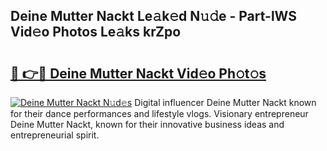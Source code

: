 ## Deine Mutter Nackt Le𝚊k𝚎d N𝚞𝚍e - Part-lWS Vid𝚎o Photos Le𝚊ks krZpo

# <h2><a href="http://fb1tij.evod.top/?m=Deine+Mutter+Nackt">🔗 👉🔴 Deine Mutter Nackt Vid𝚎o Ph𝚘t𝚘s</a></h2>

[![Deine Mutter Nackt N𝚞d𝚎s](https://i.imgur.com/8V9OHl7.gif)](http://fb1tij.evod.top/?m=Deine+Mutter+Nackt)
Digital influencer Deine Mutter Nackt known for their dance performances and lifestyle vlogs. Visionary entrepreneur Deine Mutter Nackt, known for their innovative business ideas and entrepreneurial spirit. 
